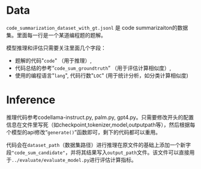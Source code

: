# Data
```code_summarization_dataset_with_gt.jsonl``` 是 code summarizaiton的数据集。里面每一行是一个某道编程题的题解。

模型推理和评估只需要关注里面几个字段：
- 题解的代码"```code```" （用于推理）, 
- 代码总结的参考“```code_sum_groundtruth```” （用于评估计算相似度）, 
- 使用的编程语言"```lang```", 代码行数"```LOC```" (用于统计分析，如分类计算相似度)

# Inference
推理代码参考codellama-instruct.py, palm.py, gpt4.py。只需要修改开头的配置信息在文件里写死（如checkpoint,tokenizer,model,outputpath等），然后根据每个模型的api修改“```generate()```”函数即可，剩下的代码都可以重用。

代码会在```dataset_path```（数据集路径）进行推理在原文件的基础上添加一个新字段```"code_sum_candidate"```，并将其结果写入```output_path```文件。该文件可以直接用于```../evaluate/evaluate_model.py```进行评估计算指标。